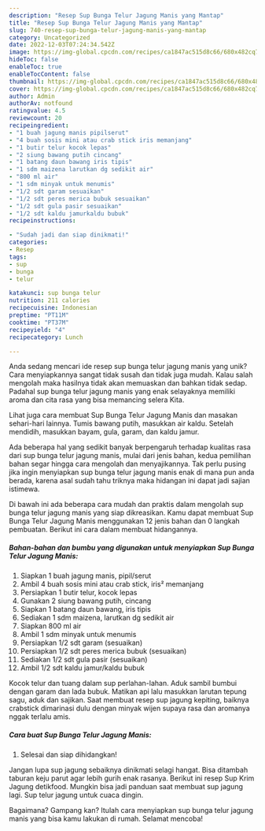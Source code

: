 ```yaml
---
description: "Resep Sup Bunga Telur Jagung Manis yang Mantap"
title: "Resep Sup Bunga Telur Jagung Manis yang Mantap"
slug: 740-resep-sup-bunga-telur-jagung-manis-yang-mantap
category: Uncategorized
date: 2022-12-03T07:24:34.542Z
image: https://img-global.cpcdn.com/recipes/ca1847ac515d8c66/680x482cq70/sup-bunga-telur-jagung-manis-foto-resep-utama.jpg
hideToc: false
enableToc: true
enableTocContent: false
thumbnail: https://img-global.cpcdn.com/recipes/ca1847ac515d8c66/680x482cq70/sup-bunga-telur-jagung-manis-foto-resep-utama.jpg
cover: https://img-global.cpcdn.com/recipes/ca1847ac515d8c66/680x482cq70/sup-bunga-telur-jagung-manis-foto-resep-utama.jpg
author: Admin
authorAv: notfound
ratingvalue: 4.5
reviewcount: 20
recipeingredient:
- "1 buah jagung manis pipilserut"
- "4 buah sosis mini atau crab stick iris memanjang"
- "1 butir telur kocok lepas"
- "2 siung bawang putih cincang"
- "1 batang daun bawang iris tipis"
- "1 sdm maizena larutkan dg sedikit air"
- "800 ml air"
- "1 sdm minyak untuk menumis"
- "1/2 sdt garam sesuaikan"
- "1/2 sdt peres merica bubuk sesuaikan"
- "1/2 sdt gula pasir sesuaikan"
- "1/2 sdt kaldu jamurkaldu bubuk"
recipeinstructions:

- "Sudah jadi dan siap dinikmati!"
categories:
- Resep
tags:
- sup
- bunga
- telur

katakunci: sup bunga telur 
nutrition: 211 calories
recipecuisine: Indonesian
preptime: "PT11M"
cooktime: "PT37M"
recipeyield: "4"
recipecategory: Lunch

---
```





Anda sedang mencari ide resep sup bunga telur jagung manis yang unik? Cara menyiapkannya sangat tidak susah dan tidak juga mudah. Kalau salah mengolah maka hasilnya tidak akan memuaskan dan bahkan tidak sedap. Padahal sup bunga telur jagung manis yang enak selayaknya memiliki aroma dan cita rasa yang bisa memancing selera Kita.





Lihat juga cara membuat Sup Bunga Telur Jagung Manis dan masakan sehari-hari lainnya. Tumis bawang putih, masukkan air kaldu. Setelah mendidih, masukkan bayam, gula, garam, dan kaldu jamur.

Ada beberapa hal yang sedikit banyak berpengaruh terhadap kualitas rasa dari sup bunga telur jagung manis, mulai dari jenis bahan, kedua pemilihan bahan segar hingga cara mengolah dan menyajikannya. Tak perlu pusing jika ingin menyiapkan sup bunga telur jagung manis enak di mana pun anda berada, karena asal sudah tahu triknya maka hidangan ini dapat jadi sajian istimewa.






Di bawah ini ada beberapa cara mudah dan praktis dalam mengolah sup bunga telur jagung manis yang siap dikreasikan. Kamu dapat membuat Sup Bunga Telur Jagung Manis menggunakan 12 jenis bahan dan 0 langkah pembuatan. Berikut ini cara dalam membuat hidangannya.

<!--inarticleads1-->

##### Bahan-bahan dan bumbu yang digunakan untuk menyiapkan Sup Bunga Telur Jagung Manis:

1. Siapkan 1 buah jagung manis, pipil/serut
1. Ambil 4 buah sosis mini atau crab stick, iris² memanjang
1. Persiapkan 1 butir telur, kocok lepas
1. Gunakan 2 siung bawang putih, cincang
1. Siapkan 1 batang daun bawang, iris tipis
1. Sediakan 1 sdm maizena, larutkan dg sedikit air
1. Siapkan 800 ml air
1. Ambil 1 sdm minyak untuk menumis
1. Persiapkan 1/2 sdt garam (sesuaikan)
1. Persiapkan 1/2 sdt peres merica bubuk (sesuaikan)
1. Sediakan 1/2 sdt gula pasir (sesuaikan)
1. Ambil 1/2 sdt kaldu jamur/kaldu bubuk


Kocok telur dan tuang dalam sup perlahan-lahan. Aduk sambil bumbui dengan garam dan lada bubuk. Matikan api lalu masukkan larutan tepung sagu, aduk dan sajikan. Saat membuat resep sup jagung kepiting, baiknya crabstick dimarinasi dulu dengan minyak wijen supaya rasa dan aromanya nggak terlalu amis. 

<!--inarticleads2-->

##### Cara buat Sup Bunga Telur Jagung Manis:


1. Selesai dan siap dihidangkan!

Jangan lupa sup jagung sebaiknya dinikmati selagi hangat. Bisa ditambah taburan keju parut agar lebih gurih enak rasanya. Berikut ini resep Sup Krim Jagung detikfood. Mungkin bisa jadi panduan saat membuat sup jagung lagi. Sup telur jagung untuk cuaca dingin. 

Bagaimana? Gampang kan? Itulah cara menyiapkan sup bunga telur jagung manis yang bisa kamu lakukan di rumah. Selamat mencoba!
